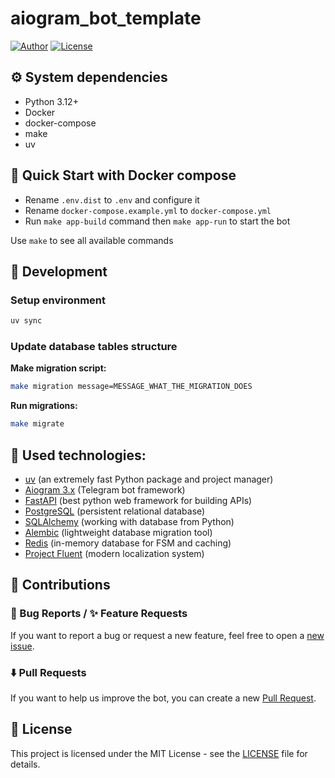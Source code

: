 # aiogram_bot_template
[![Author](https://img.shields.io/badge/Author-@wakaree-blue)](https://wakaree.dev)
[![License](https://img.shields.io/badge/License-MIT-blue)](#license)

## ⚙️ System dependencies
- Python 3.12+
- Docker
- docker-compose
- make
- uv

## 🐳 Quick Start with Docker compose
- Rename `.env.dist` to `.env` and configure it
- Rename `docker-compose.example.yml` to `docker-compose.yml`
- Run `make app-build` command then `make app-run` to start the bot

Use `make` to see all available commands

## 🔧 Development

### Setup environment
```bash
uv sync
```
### Update database tables structure
**Make migration script:**
```bash
make migration message=MESSAGE_WHAT_THE_MIGRATION_DOES
```
**Run migrations:**
```bash
make migrate
```

## 🚀 Used technologies:
- [uv](https://docs.astral.sh/uv/) (an extremely fast Python package and project manager)
- [Aiogram 3.x](https://github.com/aiogram/aiogram) (Telegram bot framework)
- [FastAPI](https://fastapi.tiangolo.com/) (best python web framework for building APIs)
- [PostgreSQL](https://www.postgresql.org/) (persistent relational database)
- [SQLAlchemy](https://docs.sqlalchemy.org/en/20/) (working with database from Python)
- [Alembic](https://alembic.sqlalchemy.org/en/latest/) (lightweight database migration tool)
- [Redis](https://redis.io/docs/) (in-memory database for FSM and caching)
- [Project Fluent](https://projectfluent.org/) (modern localization system)

## 🤝 Contributions

### 🐛 Bug Reports / ✨ Feature Requests

If you want to report a bug or request a new feature, feel free to open a [new issue](https://github.com/wakaree/aiogram_bot_template/issues/new).

### ⬇️ Pull Requests

If you want to help us improve the bot, you can create a new [Pull Request](https://github.com/wakaree/aiogram_bot_template/pulls).

## 📝 License

This project is licensed under the MIT License - see the [LICENSE](LICENSE) file for details.
